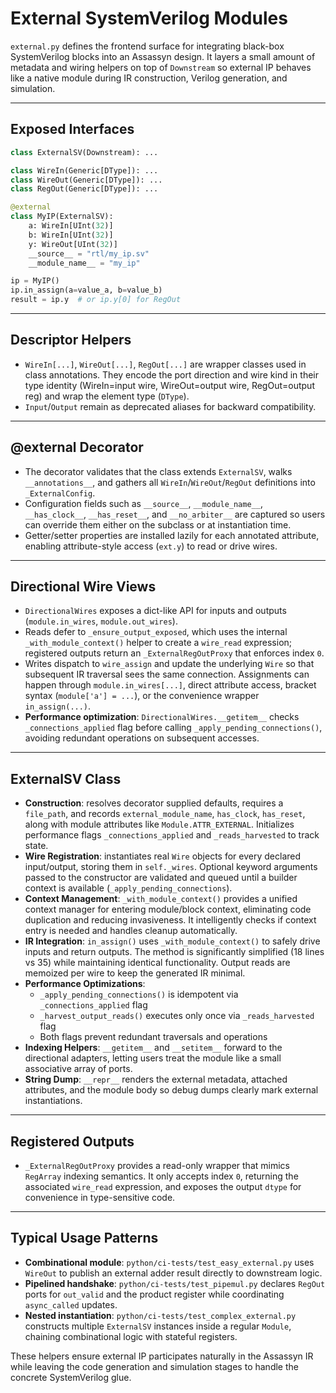 # External SystemVerilog Modules

`external.py` defines the frontend surface for integrating black-box SystemVerilog blocks into an Assassyn design. It layers a small amount of metadata and wiring helpers on top of `Downstream` so external IP behaves like a native module during IR construction, Verilog generation, and simulation.

-----

## Exposed Interfaces

```python
class ExternalSV(Downstream): ...

class WireIn(Generic[DType]): ...
class WireOut(Generic[DType]): ...
class RegOut(Generic[DType]): ...

@external
class MyIP(ExternalSV):
    a: WireIn[UInt(32)]
    b: WireIn[UInt(32)]
    y: WireOut[UInt(32)]
    __source__ = "rtl/my_ip.sv"
    __module_name__ = "my_ip"

ip = MyIP()
ip.in_assign(a=value_a, b=value_b)
result = ip.y  # or ip.y[0] for RegOut
```

-----

## Descriptor Helpers

  * `WireIn[...]`, `WireOut[...]`, `RegOut[...]` are wrapper classes used in class annotations. They encode the port direction and wire kind in their type identity (WireIn=input wire, WireOut=output wire, RegOut=output reg) and wrap the element type (`DType`).
  * `Input`/`Output` remain as deprecated aliases for backward compatibility.

-----

## @external Decorator

  * The decorator validates that the class extends `ExternalSV`, walks `__annotations__`, and gathers all `WireIn`/`WireOut`/`RegOut` definitions into `_ExternalConfig`.
  * Configuration fields such as `__source__`, `__module_name__`, `__has_clock__`, `__has_reset__`, and `__no_arbiter__` are captured so users can override them either on the subclass or at instantiation time.
  * Getter/setter properties are installed lazily for each annotated attribute, enabling attribute-style access (`ext.y`) to read or drive wires.

-----

## Directional Wire Views

  * `DirectionalWires` exposes a dict-like API for inputs and outputs (`module.in_wires`, `module.out_wires`).
  * Reads defer to `_ensure_output_exposed`, which uses the internal `_with_module_context()` helper to create a `wire_read` expression; registered outputs return an `_ExternalRegOutProxy` that enforces index `0`.
  * Writes dispatch to `wire_assign` and update the underlying `Wire` so that subsequent IR traversal sees the same connection. Assignments can happen through `module.in_wires[...]`, direct attribute access, bracket syntax (`module['a'] = ...`), or the convenience wrapper `in_assign(...)`.
  * **Performance optimization**: `DirectionalWires.__getitem__` checks `_connections_applied` flag before calling `_apply_pending_connections()`, avoiding redundant operations on subsequent accesses.

-----

## ExternalSV Class

  * **Construction**: resolves decorator supplied defaults, requires a `file_path`, and records `external_module_name`, `has_clock`, `has_reset`, along with module attributes like `Module.ATTR_EXTERNAL`. Initializes performance flags `_connections_applied` and `_reads_harvested` to track state.
  * **Wire Registration**: instantiates real `Wire` objects for every declared input/output, storing them in `self._wires`. Optional keyword arguments passed to the constructor are validated and queued until a builder context is available (`_apply_pending_connections`).
  * **Context Management**: `_with_module_context()` provides a unified context manager for entering module/block context, eliminating code duplication and reducing invasiveness. It intelligently checks if context entry is needed and handles cleanup automatically.
  * **IR Integration**: `in_assign()` uses `_with_module_context()` to safely drive inputs and return outputs. The method is significantly simplified (18 lines vs 35) while maintaining identical functionality. Output reads are memoized per wire to keep the generated IR minimal.
  * **Performance Optimizations**:
    - `_apply_pending_connections()` is idempotent via `_connections_applied` flag
    - `_harvest_output_reads()` executes only once via `_reads_harvested` flag
    - Both flags prevent redundant traversals and operations
  * **Indexing Helpers**: `__getitem__` and `__setitem__` forward to the directional adapters, letting users treat the module like a small associative array of ports.
  * **String Dump**: `__repr__` renders the external metadata, attached attributes, and the module body so debug dumps clearly mark external instantiations.

-----

## Registered Outputs

  * `_ExternalRegOutProxy` provides a read-only wrapper that mimics `RegArray` indexing semantics. It only accepts index `0`, returning the associated `wire_read` expression, and exposes the output `dtype` for convenience in type-sensitive code.

-----

## Typical Usage Patterns

  * **Combinational module**: `python/ci-tests/test_easy_external.py` uses `WireOut` to publish an external adder result directly to downstream logic.
  * **Pipelined handshake**: `python/ci-tests/test_pipemul.py` declares `RegOut` ports for `out_valid` and the product register while coordinating `async_called` updates.
  * **Nested instantiation**: `python/ci-tests/test_complex_external.py` constructs multiple `ExternalSV` instances inside a regular `Module`, chaining combinational logic with stateful registers.

These helpers ensure external IP participates naturally in the Assassyn IR while leaving the code generation and simulation stages to handle the concrete SystemVerilog glue.

